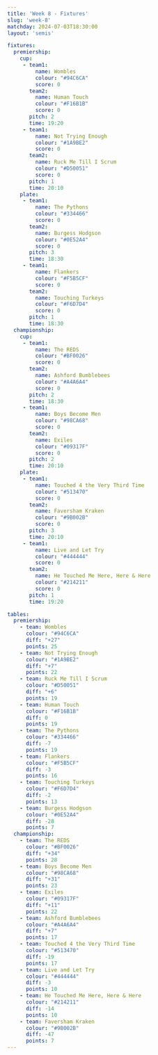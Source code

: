```yaml
---
title: 'Week 8 - Fixtures'
slug: 'week-8'
matchday: 2024-07-03T18:30:00
layout: 'semis'

fixtures:
  premiership:
    cup:
     - team1:
         name: Wombles
         colour: "#94C6CA"
         score: 0
       team2:
         name: Human Touch
         colour: "#F16B1B"
         score: 0
       pitch: 2
       time: 19:20
     - team1:
         name: Not Trying Enough
         colour: "#1A9BE2"
         score: 0
       team2:
         name: Ruck Me Till I Scrum
         colour: "#D50051"
         score: 0
       pitch: 1
       time: 20:10
    plate:
     - team1:
         name: The Pythons
         colour: "#334466"
         score: 0
       team2:
         name: Burgess Hodgson
         colour: "#0E52A4"
         score: 0
       pitch: 3
       time: 18:30
     - team1:
         name: Flankers
         colour: "#F5B5CF"
         score: 0
       team2:
         name: Touching Turkeys
         colour: "#F6D7D4"
         score: 0
       pitch: 1
       time: 18:30
  championship:
    cup:
     - team1:
         name: The REDS
         colour: "#BF0026"
         score: 0
       team2:
         name: Ashford Bumblebees
         colour: "#A4A6A4"
         score: 0
       pitch: 2
       time: 18:30
     - team1:
         name: Boys Become Men
         colour: "#98CA68"
         score: 0
       team2:
         name: Exiles
         colour: "#09317F"
         score: 0
       pitch: 2
       time: 20:10
    plate:
     - team1:
         name: Touched 4 the Very Third Time
         colour: "#513470"
         score: 0
       team2:
         name: Faversham Kraken
         colour: "#9B002B"
         score: 0
       pitch: 3
       time: 20:10
     - team1:
         name: Live and Let Try
         colour: "#444444"
         score: 0
       team2:
         name: He Touched Me Here, Here & Here
         colour: "#214211"
         score: 0
       pitch: 1
       time: 19:20

tables:
  premiership:
    - team: Wombles
      colour: "#94C6CA"
      diff: "+27"
      points: 25
    - team: Not Trying Enough
      colour: "#1A9BE2"
      diff: "+7"
      points: 22
    - team: Ruck Me Till I Scrum
      colour: "#D50051"
      diff: "+6"
      points: 19
    - team: Human Touch
      colour: "#F16B1B"
      diff: 0
      points: 19
    - team: The Pythons
      colour: "#334466"
      diff: -7
      points: 19
    - team: Flankers
      colour: "#F5B5CF"
      diff: -3
      points: 16
    - team: Touching Turkeys
      colour: "#F6D7D4"
      diff: -2
      points: 13
    - team: Burgess Hodgson
      colour: "#0E52A4"
      diff: -28
      points: 7
  championship:
    - team: The REDS
      colour: "#BF0026"
      diff: "+34"
      points: 28
    - team: Boys Become Men
      colour: "#98CA68"
      diff: "+31"
      points: 23
    - team: Exiles
      colour: "#09317F"
      diff: "+11"
      points: 22
    - team: Ashford Bumblebees
      colour: "#A4A6A4"
      diff: "+7"
      points: 17
    - team: Touched 4 the Very Third Time
      colour: "#513470"
      diff: -19
      points: 17
    - team: Live and Let Try
      colour: "#444444"
      diff: -3
      points: 10
    - team: He Touched Me Here, Here & Here
      colour: "#214211"
      diff: -14
      points: 10
    - team: Faversham Kraken
      colour: "#9B002B"
      diff: -47
      points: 7
---
```


